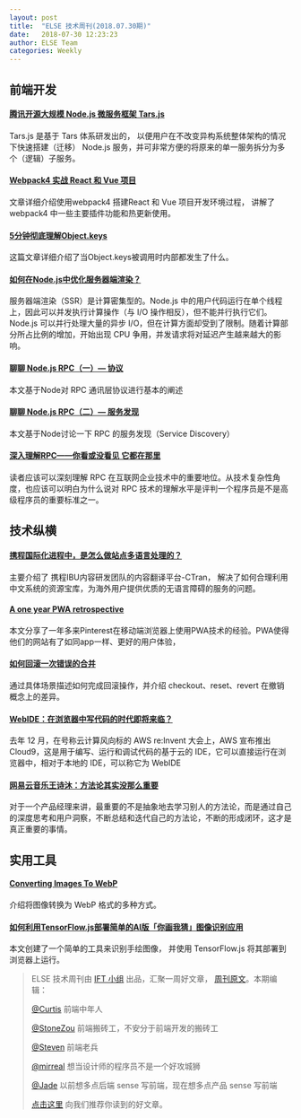 ```yaml
---
layout: post
title:  "ELSE 技术周刊(2018.07.30期)"
date:   2018-07-30 12:23:23
author: ELSE Team
categories: Weekly
---
```


## 前端开发

####  [腾讯开源大规模 Node.js 微服务框架 Tars.js](https://www.oschina.net/news/98304/tencent-opensource-tarsjs)
Tars.js 是基于 Tars  体系研发出的， 以便用户在不改变异构系统整体架构的情况下快速搭建（迁移） Node.js 服务，并可非常方便的将原来的单一服务拆分为多个（逻辑）子服务。

#### [Webpack4 实战 React 和 Vue 项目](https://jdc.jd.com/archives/212580)
文章详细介绍使用webpack4 搭建React 和 Vue 项目开发环境过程， 讲解了webpack4 中一些主要插件功能和热更新使用。

#### [5分钟彻底理解Object.keys](https://zhuanlan.zhihu.com/p/40601459)

这篇文章详细介绍了当Object.keys被调用时内部都发生了什么。

#### [如何在Node.js中优化服务器端渲染？](https://mp.weixin.qq.com/s/ODVQVsl9m8V9RgYwLbuSrA)

服务器端渲染（SSR）是计算密集型的。Node.js 中的用户代码运行在单个线程上，因此可以并发执行计算操作（与 I/O 操作相反），但不能并行执行它们。Node.js 可以并行处理大量的异步 I/O，但在计算方面却受到了限制。随着计算部分所占比例的增加，开始出现 CPU 争用，并发请求将对延迟产生越来越大的影响。

#### [聊聊 Node.js RPC（一）— 协议](https://zhuanlan.zhihu.com/p/38012481)
本文基于Node对 RPC 通讯层协议进行基本的阐述

#### [聊聊 Node.js RPC（二）— 服务发现](https://zhuanlan.zhihu.com/p/40606909)
本文基于Node讨论一下 RPC 的服务发现（Service Discovery）

#### [深入理解RPC——你看或没看见 它都在那里](https://zhuanlan.zhihu.com/p/40188978)
读者应该可以深刻理解 RPC 在互联网企业技术中的重要地位。从技术复杂性角度，也应该可以明白为什么说对 RPC 技术的理解水平是评判一个程序员是不是高级程序员的重要标准之一。

## 技术纵横

#### [ 携程国际化进程中，是怎么做站点多语言处理的？](https://mp.weixin.qq.com/s/JIxeBsTTdO26B0BT0GDx9Q)
主要介绍了 携程IBU内容研发团队的内容翻译平台-CTran， 解决了如何合理利用中文系统的资源宝库，为海外用户提供优质的无语言障碍的服务的问题。

#### [A one year PWA retrospective](https://medium.com/@Pinterest_Engineering/a-one-year-pwa-retrospective-f4a2f4129e05)

本文分享了一年多来Pinterest在移动端浏览器上使用PWA技术的经验。PWA使得他们的网站有了如同app一样、更好的用户体验，

#### [如何回滚一次错误的合并](https://zhuanlan.zhihu.com/p/40220954)

通过具体场景描述如何完成回滚操作，并介绍 checkout、reset、revert 在撤销概念上的差异。

#### [WebIDE：在浏览器中写代码的时代即将来临？](https://mp.weixin.qq.com/s?__biz=MjM5MDE0Mjc4MA==&mid=2651008292&idx=1&sn=9ea83174885b14d39ba75e9cdc60f075)

去年 12 月，在号称云计算风向标的 AWS re:Invent 大会上，AWS 宣布推出 Cloud9，这是用于编写、运行和调试代码的基于云的 IDE，它可以直接运行在浏览器中，相对于本地的 IDE，可以称它为 WebIDE

#### [网易云音乐王诗沐：方法论其实没那么重要](https://mp.weixin.qq.com/s?__biz=MzUyMDQ5NzI5Mg==&mid=2247497915&idx=1&sn=46c2e72460e26100f35627457be81e7c)

对于一个产品经理来讲，最重要的不是抽象地去学习别人的方法论，而是通过自己的深度思考和用户洞察，不断总结和迭代自己的方法论，不断的形成闭环，这才是真正重要的事情。

## 实用工具

#### [Converting Images To WebP](https://www.smashingmagazine.com/2018/07/converting-images-to-webp/)

介绍将图像转换为 WebP 格式的多种方式。

#### [如何利用TensorFlow.js部署简单的AI版「你画我猜」图像识别应用](https://www.jiqizhixin.com/articles/072202)

本文创建了一个简单的工具来识别手绘图像， 并使用 TensorFlow.js 将其部署到浏览器上运行。


> ELSE 技术周刊由 [IFT 小组](https://github.com/CtripFE) 出品，汇聚一周好文章， [周刊原文]()。本期编辑：
>
> [@Curtis](https://github.com/CurtisCBS) 前端中年人
>
> [@StoneZou](https://github.com/stoneyong) 前端搬砖工，不安分于前端开发的搬砖工
>
> [@Steven](https://github.com/StevenX911) 前端老兵
>
> [@mirreal](https://github.com/mirreal) 想当设计师的程序员不是一个好攻城狮
>
> [@Jade](https://github.com/Jade05) 以前想多点后端 sense 写前端，现在想多点产品 sense 写前端
>
> [点击这里](https://github.com/CtripFE/fe-weekly/issues) 向我们推荐你读到的好文章。
